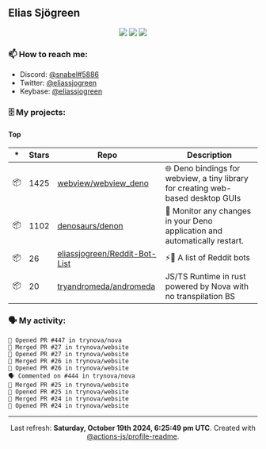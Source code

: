 ## Elias Sjögreen

<p align="center">
  <img src="https://img.shields.io/badge/🎂-dec. 2003-success" />
  <img src="https://img.shields.io/badge/🌎-Stockholm-informational" />
  <img src="https://img.shields.io/badge/👦-He/Him-informational" />
</p>

### 📫 How to reach me:

- Discord: [@snabel#5886](https://discord.com/users/267978757799673866)
- Twitter: [@eliassjogreen](https://twitter.com/eliassjogreen)
- Keybase: [@eliassjogreen](https://keybase.io/eliassjogreen)

### 🗄 My projects:

#### Top
|*|Stars|Repo|Description|
|---|---|---|---|
| 📦 | 1425 | [webview/webview_deno](https://github.com/webview/webview_deno) | 🌐 Deno bindings for webview, a tiny library for creating web-based desktop GUIs |
| 📦 | 1102 | [denosaurs/denon](https://github.com/denosaurs/denon) | 👀 Monitor any changes in your Deno application and automatically restart. |
| 📦 | 26 | [eliassjogreen/Reddit-Bot-List](https://github.com/eliassjogreen/Reddit-Bot-List) | ⚡️🤖 A list of Reddit bots |
| 📦 | 20 | [tryandromeda/andromeda](https://github.com/tryandromeda/andromeda) | JS/TS Runtime in rust powered by Nova with no transpilation BS |

### 🗣 My activity:

```
💪 Opened PR #447 in trynova/nova
🎉 Merged PR #27 in trynova/website
💪 Opened PR #27 in trynova/website
🎉 Merged PR #26 in trynova/website
💪 Opened PR #26 in trynova/website
🗣 Commented on #444 in trynova/nova
🎉 Merged PR #25 in trynova/website
💪 Opened PR #25 in trynova/website
🎉 Merged PR #24 in trynova/website
💪 Opened PR #24 in trynova/website
```

------------
<p align="center">Last refresh: <b>Saturday, October 19th 2024, 6:25:49 pm UTC</b>. Created with <a href=https://github.com/marketplace/actions/profile-readme>@actions-js/profile-readme</a>.</p>
